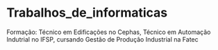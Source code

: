 # Trabalhos_de_informaticas
Formação: Técnico em Edificações no Cephas, Técnico em Automação Indutrial no IFSP, cursando Gestão de Produçâo Industrial na Fatec

